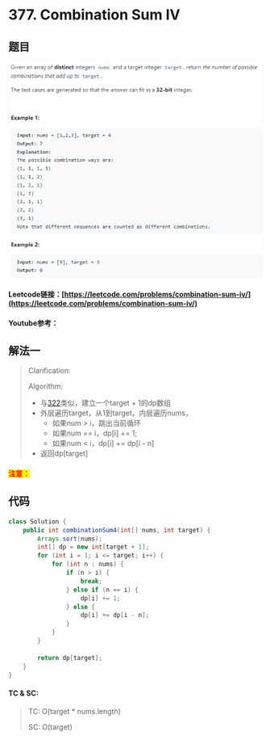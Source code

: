# 377. Combination Sum IV



## 题目

![](<../../../.gitbook/assets/image (34) (1) (1).png>)

#### Leetcode链接：[https://leetcode.com/problems/combination-sum-iv/](https://leetcode.com/problems/combination-sum-iv/)

#### Youtube参考：

## 解法一

> Clarification:&#x20;
>
> Algorithm:&#x20;
>
> * 与[322](../../300-400-11/322.-coin-change.md)类似，建立一个target + 1的dp数组
> * 外层遍历target，从1到target，内层遍历nums，
>   * 如果num > i，跳出当前循环
>   * 如果num == i，dp\[i] += 1;
>   * 如果num < i，dp\[i] += dp\[i - n]
> * 返回dp\[target]

#### <mark style="color:red;">注意：</mark>

## 代码

```java
class Solution {
    public int combinationSum4(int[] nums, int target) {
        Arrays.sort(nums);
        int[] dp = new int[target + 1];
        for (int i = 1; i <= target; i++) {
            for (int n : nums) {
                if (n > i) {
                    break;
                } else if (n == i) {
                    dp[i] += 1;
                } else {
                    dp[i] += dp[i - n];
                }
            }
        }
        
        return dp[target];
    }
}
```

#### TC & SC:&#x20;

> TC: O(target \* nums.length)
>
> SC: O(target)
